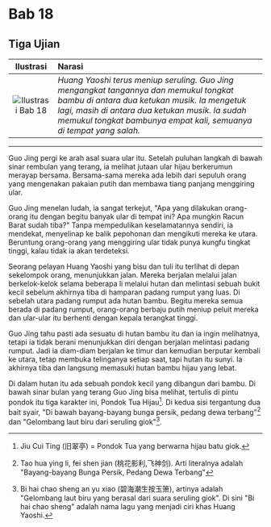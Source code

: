 # Bab 18
## Tiga Ujian

| Ilustrasi | Narasi |
|   :---:   | :---   |
| ![Ilustrasi Bab 18](https://res.cloudinary.com/drzjshskk/image/upload/v1676693099/sdyxz/originals/loch-18_fltfk1.jpg)  | _Huang Yaoshi terus meniup seruling. Guo Jing mengangkat tangannya dan memukul tongkat bambu di antara dua ketukan musik. Ia mengetuk lagi, masih di antara dua ketukan musik. Ia sudah memukul tongkat bambunya empat kali, semuanya di tempat yang salah._ |

***

Guo Jing pergi ke arah asal suara ular itu. Setelah puluhan langkah di bawah sinar rembulan yang terang, ia melihat jutaan 
ular hijau berkerumun merayap bersama. Bersama-sama mereka ada lebih dari sepuluh orang yang mengenakan pakaian putih dan 
membawa tiang panjang menggiring ular.

Guo Jing menelan ludah, ia sangat terkejut, "Apa yang dilakukan orang-orang itu dengan begitu banyak ular di tempat ini? 
Apa mungkin Racun Barat sudah tiba?" Tanpa mempedulikan keselamatannya sendiri, ia mendekat, menyelinap ke balik pepohonan 
dan mengikuti mereka ke utara. Beruntung orang-orang yang menggiring ular tidak punya kungfu tingkat tinggi, kalau tidak 
ia akan terdeteksi.

Seorang pelayan Huang Yaoshi yang bisu dan tuli itu terlihat di depan sekelompok orang, menunjukkan jalan. Mereka berjalan 
melalui jalan berkelok-kelok selama beberapa li melalui hutan dan melintasi sebuah bukit kecil sebelum akhirnya tiba di 
hamparan padang rumput yang luas. Di sebelah utara padang rumput ada hutan bambu. Begitu mereka semua berada di padang 
rumput, orang-orang berbaju putih meniup peluit mereka dan ular-ular itu berhenti dengan kepala terangkat tinggi.

Guo Jing tahu pasti ada sesuatu di hutan bambu itu dan ia ingin melihatnya, tetapi ia tidak berani menunjukkan diri dengan 
berjalan melintasi padang rumput. Jadi ia diam-diam berjalan ke timur dan kemudian berputar kembali ke utara, tetap membuka 
telinganya setiap saat, tapi hutan itu sunyi. Ia akhirnya tiba dan langsung memasuki hutan bambu hijau yang lebat.

Di dalam hutan itu ada sebuah pondok kecil yang dibangun dari bambu. Di bawah sinar bulan yang terang Guo Jing bisa 
melihat, tertulis di pintu pondok itu tiga karakter ini, Pondok Tua Hijau[^jiu-cui-ting]. Di kedua sisi tergantung dua bait 
syair, "Di bawah bayang-bayang bunga persik, pedang dewa terbang"[^puisi-1] dan "Gelombang laut biru dari seruling giok"[^puisi-2].

[^jiu-cui-ting]: Jiu Cui Ting (旧翠亭) = Pondok Tua yang berwarna hijau batu giok.

[^puisi-1]: Tao hua ying li, fei shen jian (桃花影利,飞神剑). Arti literalnya adalah "Bayang-bayang Bunga Persik, Pedang Dewa Terbang"

[^puisi-2]: Bi hai chao sheng an yu xiao (碧海潮生按玉箫), artinya adalah "Gelombang laut biru yang berasal dari suara seruling giok". Di sini "Bi hai chao sheng" adalah nama lagu yang menjadi ciri khas Huang Yaoshi.



